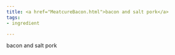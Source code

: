 ```yaml
---
title: <a href="MeatcureBacon.html">bacon and salt pork</a>
tags:
- ingredient

---
```

bacon and salt pork
